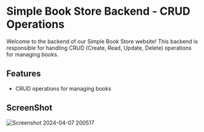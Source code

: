 # Simple Book Store Backend - CRUD Operations

Welcome to the backend of our Simple Book Store website! This backend is responsible for handling CRUD (Create, Read, Update, Delete) operations for managing books.

## Features

- CRUD operations for managing books

## ScreenShot

![Screenshot 2024-04-07 200517](https://github.com/harshaankad/Backend-BookStore/assets/131589068/3d9d31d0-7d08-469d-a88b-f09800fe771d)



